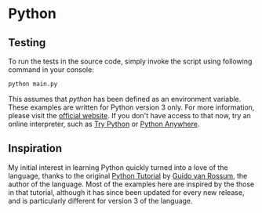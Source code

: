 # Python

## Testing

To run the tests in the source code, simply invoke the script using following command in your console:

```sh
python main.py
```

This assumes that *python* has been defined as an environment variable.
These examples are written for Python version 3 only.  For more information, please visit the [official website].
If you don't have access to that now, try an online interpreter, such as [Try Python] or [Python Anywhere].

## Inspiration

My initial interest in learning Python quickly turned into a love of the language,
thanks to the original [Python Tutorial] by [Guido van Rossum], the author of the language.
Most of the examples here are inspired by the those in that tutorial,
although it has since been updated for every new release,
and is particularly different for version 3 of the language.

[official website]: http://python.org/
[Python Tutorial]: https://docs.python.org/3.12/tutorial/index.html
[Guido van Rossum]: http://www.python.org/~guido/
[Python Anywhere]: https://www.pythonanywhere.com/
[Try Python]: http://www.trypython.org/
